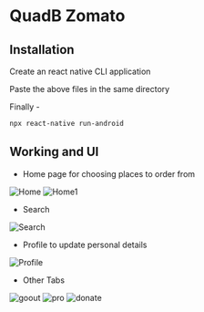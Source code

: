 # QuadB Zomato

## Installation

Create an react native CLI application

Paste the above files in the same directory

Finally -
```sh
npx react-native run-android
```

## Working and UI


- Home page for choosing places to order from
 

![Home](https://github.com/DevilAeron/ZomatoQuadB/blob/main/Themes/Home.png?raw=true) ![Home1](https://github.com/DevilAeron/ZomatoQuadB/blob/main/Themes/Home1.png?raw=true)


- Search

![Search](https://github.com/DevilAeron/ZomatoQuadB/blob/main/Themes/Search.png?raw=true)


- Profile to update personal details


![Profile](https://github.com/DevilAeron/ZomatoQuadB/blob/main/Themes/Profile.png?raw=true)


- Other Tabs
 

![goout](https://github.com/DevilAeron/ZomatoQuadB/blob/main/Themes/GoOut.png?raw=true) 
![pro](https://github.com/DevilAeron/ZomatoQuadB/blob/main/Themes/Pro.png?raw=true)
![donate](https://github.com/DevilAeron/ZomatoQuadB/blob/main/Themes/Donate.png?raw=true)
